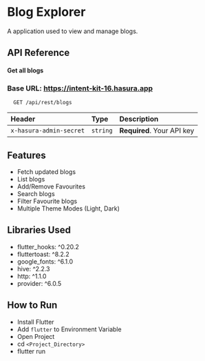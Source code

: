 # Blog Explorer

A application used to view and manage blogs.

## API Reference

#### Get all blogs

### Base URL: https://intent-kit-16.hasura.app

```http
  GET /api/rest/blogs
```

| Header                  | Type     | Description                |
| :---------------------- | :------- | :------------------------- |
| `x-hasura-admin-secret` | `string` | **Required**. Your API key |

## Features

- Fetch updated blogs
- List blogs
- Add/Remove Favourites
- Search blogs
- Filter Favourite blogs
- Multiple Theme Modes (Light, Dark)

## Libraries Used

- flutter_hooks: ^0.20.2
- fluttertoast: ^8.2.2
- google_fonts: ^6.1.0
- hive: ^2.2.3
- http: ^1.1.0
- provider: ^6.0.5

## How to Run

- Install Flutter
- Add `flutter` to Environment Variable
- Open Project
- cd `<Project_Directory>`
- flutter run
